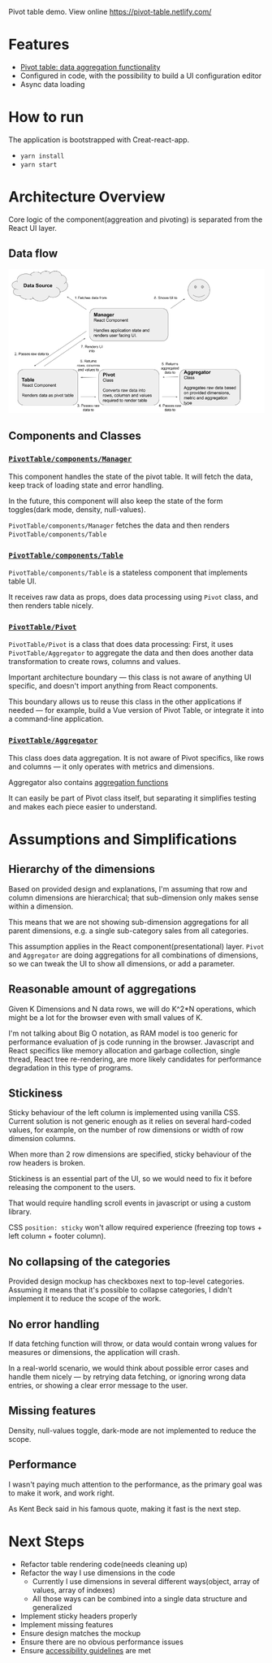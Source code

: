 Pivot table demo. View online https://pivot-table.netlify.com/

# Features

- [Pivot table: data aggregation functionality](https://en.wikipedia.org/wiki/Pivot_table)
- Configured in code, with the possibility to build a UI configuration editor
- Async data loading

# How to run

The application is bootstrapped with Creat-react-app.

- `yarn install`
- `yarn start`

# Architecture Overview

Core logic of the component(aggreation and pivoting) is separated from the React UI layer.

## Data flow

![Data flow diagram](diagram.png "Data flow diagram")

## Components and Classes

### [`PivotTable/components/Manager`](components/PivotTable/components/Manager/Manager.tsx)

This component handles the state of the pivot table. It will fetch the data, keep track of loading state and error handling.

In the future, this component will also keep the state of the form toggles(dark mode, density, null-values).

`PivotTable/components/Manager` fetches the data and then renders `PivotTable/components/Table`

### [`PivotTable/components/Table`](components/PivotTable/components/Table/Table.tsx)

`PivotTable/components/Table` is a stateless component that implements table UI.

It receives raw data as props, does data processing using `Pivot` class, and then renders table nicely.

### [`PivotTable/Pivot`](components/PivotTable/Pivot/Pivot.ts)

`PivotTable/Pivot` is a class that does data processing:
First, it uses `PivotTable/Aggregator` to aggregate the data and then does another data transformation to create rows, columns and values.

Important architecture boundary — this class is not aware of anything UI specific, and doesn't import anything from React components.

This boundary allows us to reuse this class in the other applications if needed — for example, build a Vue version of Pivot Table, or integrate it into a command-line application.

### [`PivotTable/Aggregator`](components/PivotTable/Aggregator)

This class does data aggregation. It is not aware of Pivot specifics, like rows and columns — it only operates with metrics and dimensions.

Aggregator also contains [aggregation functions](components/PivotTable/Aggregator/aggregationFunctions.ts)

It can easily be part of Pivot class itself, but separating it simplifies testing and makes each piece easier to understand.

# Assumptions and Simplifications

## Hierarchy of the dimensions

Based on provided design and explanations, I'm assuming that row and column dimensions are hierarchical; that sub-dimension only makes sense within a dimension.

This means that we are not showing sub-dimension aggregations for all parent dimensions, e.g. a single sub-category sales from all categories.

This assumption applies in the React component(presentational) layer. `Pivot` and `Aggregator` are doing aggregations for all combinations of dimensions, so we can tweak the UI to show all dimensions, or add a parameter.

## Reasonable amount of aggregations

Given K Dimensions and N data rows, we will do K^2\*N operations, which might be a lot for the browser even with small values of K.

I'm not talking about Big O notation, as RAM model is too generic for performance evaluation of js code running in the browser. Javascript and React specifics like memory allocation and garbage collection, single thread, React tree re-rendering, are more likely candidates for performance degradation in this type of programs.

## Stickiness

Sticky behaviour of the left column is implemented using vanilla CSS. Current solution is not generic enough as it relies on several hard-coded values, for example, on the number of row dimensions or width of row dimension columns.

When more than 2 row dimensions are specified, sticky behaviour of the row headers is broken.

Stickiness is an essential part of the UI, so we would need to fix it before releasing the component to the users.

That would require handling scroll events in javascript or using a custom library.

CSS `position: sticky` won't allow required experience (freezing top tows + left column + footer column).

## No collapsing of the categories

Provided design mockup has checkboxes next to top-level categories. Assuming it means that it's possible to collapse categories, I didn't implement it to reduce the scope of the work.

## No error handling

If data fetching function will throw, or data would contain wrong values for measures or dimensions, the application will crash.

In a real-world scenario, we would think about possible error cases and handle them nicely — by retrying data fetching, or ignoring wrong data entries, or showing a clear error message to the user.

## Missing features

Density, null-values toggle, dark-mode are not implemented to reduce the scope.

## Performance

I wasn't paying much attention to the performance, as the primary goal was to make it work, and work right.

As Kent Beck said in his famous quote, making it fast is the next step.

# Next Steps

- Refactor table rendering code(needs cleaning up)
- Refactor the way I use dimensions in the code
  - Currently I use dimensions in several different ways(object, array of values, array of indexes)
  - All those ways can be combined into a single data structure and generalized
- Implement sticky headers properly
- Implement missing features
- Ensure design matches the mockup
- Ensure there are no obvious performance issues
- Ensure [accessibility guidelines](https://www.w3.org/WAI/tutorials/tables/) are met

